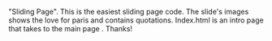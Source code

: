 "Sliding Page".
This is the easiest sliding page code.
The slide's images shows the love for paris and contains quotations.
Index.html is an intro page that takes to the main page .
Thanks!
